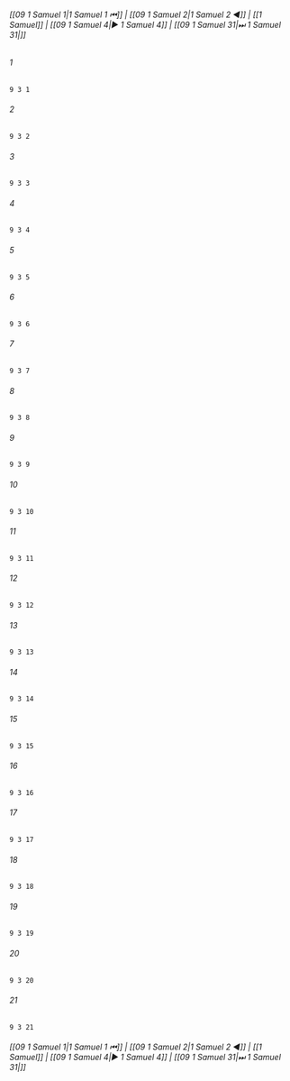
###### [[09 1 Samuel 1|1 Samuel 1 ⏮]] | [[09 1 Samuel 2|1 Samuel 2 ◀]] | [[1 Samuel]] | [[09 1 Samuel 4|▶ 1 Samuel 4]] | [[09 1 Samuel 31|⏭ 1 Samuel 31|]]

###### 1
``` verse
9 3 1 
```
###### 2
``` verse
9 3 2 
```
###### 3
``` verse
9 3 3 
```
###### 4
``` verse
9 3 4 
```
###### 5
``` verse
9 3 5 
```
###### 6
``` verse
9 3 6 
```
###### 7
``` verse
9 3 7 
```
###### 8
``` verse
9 3 8 
```
###### 9
``` verse
9 3 9 
```
###### 10
``` verse
9 3 10 
```
###### 11
``` verse
9 3 11 
```
###### 12
``` verse
9 3 12 
```
###### 13
``` verse
9 3 13 
```
###### 14
``` verse
9 3 14 
```
###### 15
``` verse
9 3 15 
```
###### 16
``` verse
9 3 16 
```
###### 17
``` verse
9 3 17 
```
###### 18
``` verse
9 3 18 
```
###### 19
``` verse
9 3 19 
```
###### 20
``` verse
9 3 20 
```
###### 21
``` verse
9 3 21 
```

###### [[09 1 Samuel 1|1 Samuel 1 ⏮]] | [[09 1 Samuel 2|1 Samuel 2 ◀]] | [[1 Samuel]] | [[09 1 Samuel 4|▶ 1 Samuel 4]] | [[09 1 Samuel 31|⏭ 1 Samuel 31|]]

